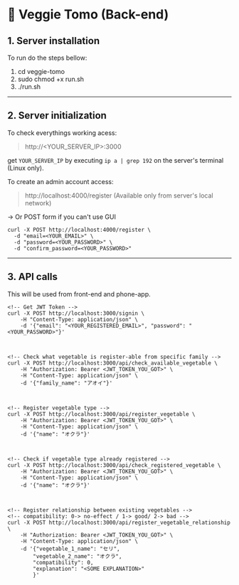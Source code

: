 # 🥬 Veggie Tomo (Back-end)

## 1. Server installation

To run do the steps bellow:
1. cd veggie-tomo
2. sudo chmod +x run.sh
3. ./run.sh
------------------------------------------------


## 2. Server initialization

To check everythings working acess:
> http://<YOUR_SERVER_IP>:3000

get `YOUR_SERVER_IP` by executing `ip a | grep 192` on the server's terminal (Linux only).


To create an admin account access:
> http://localhost:4000/register  (Available only from server's local network)


→ Or POST form if you can't use GUI

```
curl -X POST http://localhost:4000/register \
  -d "email=<YOUR_EMAIL>" \
  -d "password=<YOUR_PASSWORD>" \
  -d "confirm_password=<YOUR_PASSWORD>"
```
------------------------------------------------


## 3. API calls

This will be used from front-end and phone-app.

```
<!-- Get JWT Token -->
curl -X POST http://localhost:3000/signin \
    -H "Content-Type: application/json" \
    -d '{"email": "<YOUR_REGISTERED_EMAIL>", "password": "<YOUR_PASSWORD>"}'



<!-- Check what vegetable is register-able from specific family -->
curl -X POST http://localhost:3000/api/check_available_vegetable \
    -H "Authorization: Bearer <JWT_TOKEN_YOU_GOT>" \
    -H "Content-Type: application/json" \
    -d '{"family_name": "アオイ"}'



<!-- Register vegetable type -->
curl -X POST http://localhost:3000/api/register_vegetable \
    -H "Authorization: Bearer <JWT_TOKEN_YOU_GOT>" \
    -H "Content-Type: application/json" \
    -d '{"name": "オクラ"}'



<!-- Check if vegetable type already registered -->
curl -X POST http://localhost:3000/api/check_registered_vegetable \
    -H "Authorization: Bearer <JWT_TOKEN_YOU_GOT>" \
    -H "Content-Type: application/json" \
    -d '{"name": "オクラ"}'



<!-- Register relationship between existing vegetables -->
<!-- compatibility: 0-> no-effect / 1-> good/ 2-> bad -->
curl -X POST http://localhost:3000/api/register_vegetable_relationship \
    -H "Authorization: Bearer <JWT_TOKEN_YOU_GOT>" \
    -H "Content-Type: application/json" \
    -d '{"vegetable_1_name": "セリ",
        "vegetable_2_name": "オクラ",
        "compatibility": 0,
        "explanation": "<SOME EXPLANATION>"
        }'
```